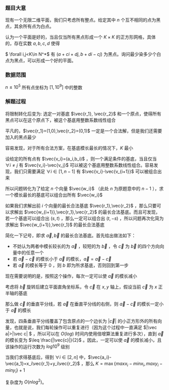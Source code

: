 ### 题目大意

现有一个无限二维平面，我们只考虑所有整点。给定其中 $n$ 个互不相同的点为黑点，其余所有点为白点。

认为一个平面是好的，当且仅当所有黑点形成一个 $K\times K$ 的正方形网格，具体的，存在实数 $a,b,c,d$ 使得

$ \forall i,j<K\in N^*$ 有 $(a+ci+dj,b+di-cj)$ 为黑点。询问最少染多少个白点为黑点，可以形成一个好的平面。

### 数据范围

$n \leq 10^5$ 所有点坐标为 $[1,10^9]$ 中的整数

### 解题过程

将限制转化后变为: 选定一对基底 $\vec{r_1}, \vec{r_2}$ 和一个原点，使得所有黑点可以在这个原点下，被这个基底用整数系数线性组合

平凡的，$\vec{r_1}=(1,0),\vec{r_2}=(0,1)$ 一定是一个合法解，但是我们还需要加入的黑点最少

容易发现，对于所有合法方案，在基底模长最长的情况下，$K$ 最小

设给定的所有点有 $\vec{v_i}=(a_i,b_i)$ ，则一个满足条件的基底，当且仅当 $\forall i\not= j$ 有 $\vec{v_i}-\vec{v_j}$ 可以被这个基底用整数系数线性组合。容易发现，我们只需要满足 $\forall i\in[1,n-1]$ 有 $\vec{v_i}-\vec{v_{i+1}}$ 可以被组合出来

所以问题转化为了给定 $n$ 个向量 $\vec{w_i}$ （此处 $n$ 为原题意中的 $n-1$ ），求一个模长最长的基底可以组合出所有 $\vec{w_i}$

如果我们求解出前 $i$ 个向量的最长合法基底 $\vec{r_1},\vec{r_2}$ ，那么只要可以求解出 $\vec{w_{i+1}},\vec{r_1},\vec{r_2}$ 的最长合法基底。而且可发现，若一个基底可以组合出 $(s,t)$ ，那么一定可以组合出 $(t,-s)$ ，所以问题再次化简为求解出 $\vec{w_{i+1}},\vec{r_1}$ 的最长合法基底

简化一下记号，即求 $\vec{a},\vec{b}$ 的最长合法基底。首先给出做法如下：

- 不妨认为两者中模长较长的为 $\vec{a}$ ，较短的为 $\vec{b}$ ，令 $\vec{c}$ 为 $\vec{b}$ 的四个方向向量中的任意一个
- 若 $\vec{a}-\vec{c}$ 的模长小于 $\vec{a}$ 的模长，$\vec{a}=\vec{a}-\vec{c}$
- 若 $\vec{a}$ 的模长等于 $0$ ，则 $b$ 即为所求基底，否则回到第一步

现在需要说明的是，按照这个操作，每次一定可以使 $\vec{a}$ 的模长减小

考虑将 $\vec{b}$ 旋转后建立平面直角坐标系，令 $\vec{c}$ 在 $x,y$ 轴上，假设当前 $\vec{c}$ 为 $x$ 正半轴的基底

那么做 $\vec{c}$ 的垂直平分线，若 $\vec{a}$ 在垂直平分线的右侧，则 $\vec{a}-\vec{c}$ 的模长一定小于 $\vec{a}$ 的模长

发现，四条垂直平分线覆盖了包含原点的一个边长为 $|\vec{c}|$ 的小正方形外的所有向量，也就是说，我们每轮操作可以重复进行（因为这个过程中一直满足 $|\vec a|>|\vec c| $ ，所以可以在 $O(log)$ 时间内使用倍增算法重复进行多次），直到 $\vec{a}$ 的模长变为 $\leq \frac{|\vec{c}|}{2}$ 。因此，一定可以使 $\vec{a}$ 的模长减小，且该操作的运行次数为 $log 10^9$ 级别

当我们求得基底后，得到 $\forall i\in[2,n]$ 中，$\vec{a_i}-\vec{a_1}=x_i\vec{r_1}+y_i\vec{r_2}$ ，那么 $K=\max\{maxx_i-minx_i,maxy_i-miny_i\}+1$

复杂度为 $O(n log^2)$。
